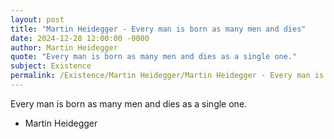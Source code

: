 ```yaml
---
layout: post
title: "Martin Heidegger - Every man is born as many men and dies"
date: 2024-12-28 12:00:00 -0000
author: Martin Heidegger
quote: "Every man is born as many men and dies as a single one."
subject: Existence
permalink: /Existence/Martin Heidegger/Martin Heidegger - Every man is born as many men and dies
---
```


Every man is born as many men and dies as a single one.

- Martin Heidegger
